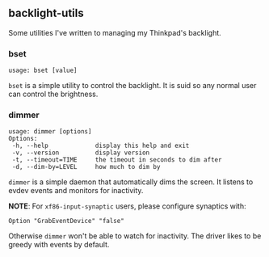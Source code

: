 ## backlight-utils

Some utilities I've written to managing my Thinkpad's backlight.

### bset

```
usage: bset [value]
```

`bset` is a simple utility to control the backlight. It is suid so
any normal user can control the brightness.

### dimmer

```
usage: dimmer [options]
Options:
 -h, --help             display this help and exit
 -v, --version          display version
 -t, --timeout=TIME     the timeout in seconds to dim after
 -d, --dim-by=LEVEL     how much to dim by
```

`dimmer` is a simple daemon that automatically dims the screen. It
listens to evdev events and monitors for inactivity.

**NOTE**: For ``xf86-input-synaptic`` users, please configure synaptics
with:

```
Option "GrabEventDevice" "false"
```

Otherwise ``dimmer`` won't be able to watch for inactivity. The driver
likes to be greedy with events by default.
